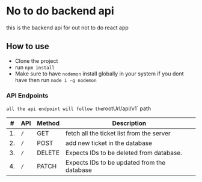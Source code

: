 # No to do backend api

this is the backend api for out not to do react app

## How to use

- Clone the project
- run `npm install`
- Make sure to have `nodemon` install globally in your system if you dont have then run `node i -g nodemon`

### API Endpoints

`all the api endpoint will follow the`rootUrl/api/v1` path

| #   | API | Method | Description                                 |
| --- | --- | ------ | ------------------------------------------- |
| 1.  | `/` | GET    | fetch all the ticket list from the server   |
| 2.  | `/` | POST   | add new ticket in the database              |
| 3.  | `/` | DELETE | Expects IDs to be deleted from database.    |
| 4.  | `/` | PATCH  | Expects IDs to be updated from the database |
